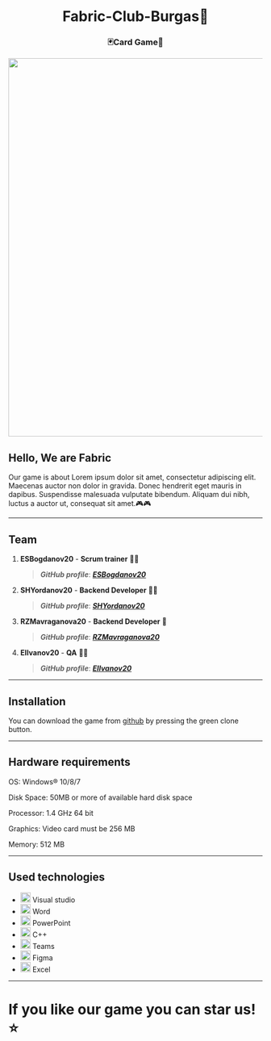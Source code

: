 <h1 align="center">Fabric-Club-Burgas👋</h1>
<h3 align="center">🃏Card Game👾</h3>


<p align="center">
<img src="https://cdn.discordapp.com/attachments/969704146095706132/975414947968348260/unknown.png" width="750">
</p>
  
## Hello, We are Fabric

Our game is about Lorem ipsum dolor sit amet, consectetur adipiscing elit. Maecenas auctor non dolor in gravida. Donec hendrerit eget mauris in dapibus. Suspendisse malesuada vulputate bibendum. Aliquam dui nibh, luctus a auctor ut, consequat sit amet.🎮🎮

---
 
 ## Team	<a name = "team"></a>
1. **ESBogdanov20** - **Scrum trainer**	🧙🏼
   > ***GitHub profile***: [***ESBogdanov20***](https://github.com/ESBogdanov20)	

2. **SHYordanov20** - **Backend Developer** 🐱‍👤
   > ***GitHub profile***: [***SHYordanov20***](https://github.com/SHYordanov20)	

3. **RZMavraganova20** - **Backend Developer** 👩
   > ***GitHub profile***: [***RZMavraganova20***](https://github.com/RZMavraganova20)	

4. **EIIvanov20** - **QA** 👨‍🌾
   > ***GitHub profile***: [***EIIvanov20***](https://github.com/EIIvanov20)
   
 ---

## Installation 

You can download the game from [github](https://github.com/ESBogdanov20/Fabric-Club-Burgas) by pressing the green clone button.

---

## Hardware requirements

OS:    Windows® 10/8/7

Disk Space:  50MB or more of available hard disk space

Processor:   1.4 GHz 64 bit

Graphics:   Video card must be 256 MB

Memory: 512 MB


---

## Used technologies
- <img src="https://1000logos.net/wp-content/uploads/2020/08/Visual-Studio-Logo.png" width="20"> Visual studio 
- <img src="https://media.discordapp.net/attachments/815253581149896790/818133539903111188/Microsoft_Word_logo.png" width="20"> Word
- <img src="https://media.discordapp.net/attachments/815253581149896790/818136011359518780/kisspng-microsoft-powerpoint-computer-software-microsoft-o-5b3b3927c75c49.3318087715306079118166-rem.png" width="20"> PowerPoint
- <img src="https://upload.wikimedia.org/wikipedia/commons/thumb/1/18/ISO_C%2B%2B_Logo.svg/306px-ISO_C%2B%2B_Logo.svg.png" width="20"> C++
- <img src="https://logos-world.net/wp-content/uploads/2021/04/Microsoft-Teams-Logo.png" width="20"> Teams
- <img src="https://cdn.freebiesupply.com/logos/large/2x/figma-1-logo-png-transparent.png" width="20"> Figma
- <img src="https://upload.wikimedia.org/wikipedia/commons/thumb/3/34/Microsoft_Office_Excel_%282019%E2%80%93present%29.svg/2203px-Microsoft_Office_Excel_%282019%E2%80%93present%29.svg.png" width="20"> Excel
---

# If you like our game you can star us!⭐
